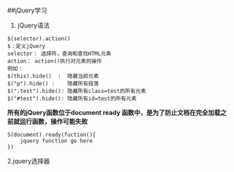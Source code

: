 ##jQuery学习
1. jQuery语法

```
$(selector).action()
$：定义jQuery
selector： 选择符，查询和查找HTML元素
action： action()执行对元素的操作
例如：
$(this).hide()  :  隐藏当前元素
$("p").hide() :    隐藏所有段落
$(".test").hide(): 隐藏所有class=test的所有元素
$("#test").hide(): 隐藏所有id=test的所有元素
```

**所有的jQuery函数位于document ready 函数中，是为了防止文档在完全加载之前就运行函数，操作可能失败**
```
S(document).ready(fuction(){
	jquery function go here
})
```

2.jquery选择器
















